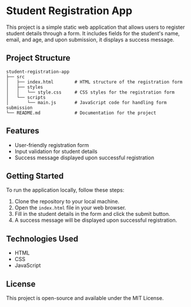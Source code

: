# Student Registration App

This project is a simple static web application that allows users to register student details through a form. It includes fields for the student's name, email, and age, and upon submission, it displays a success message.

## Project Structure

```
student-registration-app
├── src
│   ├── index.html        # HTML structure of the registration form
│   ├── styles
│   │   └── style.css     # CSS styles for the registration form
│   └── scripts
│       └── main.js       # JavaScript code for handling form submission
└── README.md             # Documentation for the project
```

## Features

- User-friendly registration form
- Input validation for student details
- Success message displayed upon successful registration

## Getting Started

To run the application locally, follow these steps:

1. Clone the repository to your local machine.
2. Open the `index.html` file in your web browser.
3. Fill in the student details in the form and click the submit button.
4. A success message will be displayed upon successful registration.

## Technologies Used

- HTML
- CSS
- JavaScript

## License

This project is open-source and available under the MIT License.